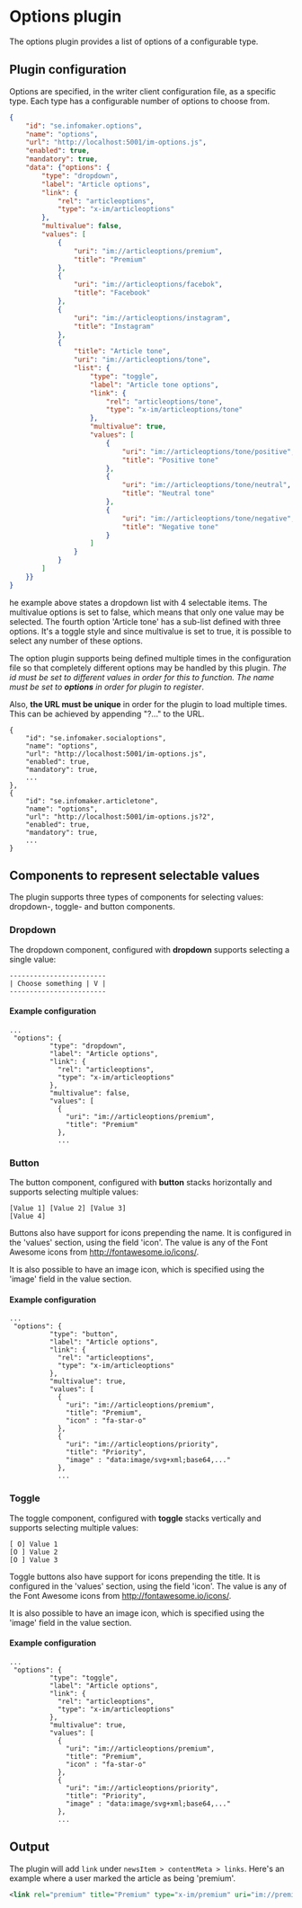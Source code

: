 # Options plugin
The options plugin provides a list of options of a configurable type. 

## Plugin configuration
Options are specified, in the writer client configuration file, as a specific type. Each type has a configurable number 
of options to choose from.
```json
{
    "id": "se.infomaker.options",
    "name": "options",
    "url": "http://localhost:5001/im-options.js",
    "enabled": true,
    "mandatory": true,
    "data": {"options": {
        "type": "dropdown",
        "label": "Article options",
        "link": {
            "rel": "articleoptions",
            "type": "x-im/articleoptions"
        },
        "multivalue": false,
        "values": [
            {
                "uri": "im://articleoptions/premium",
                "title": "Premium"
            },
            {
                "uri": "im://articleoptions/facebok",
                "title": "Facebook"
            },
            {
                "uri": "im://articleoptions/instagram",
                "title": "Instagram"
            },
            {
                "title": "Article tone",
                "uri": "im://articleoptions/tone",
                "list": {
                    "type": "toggle",
                    "label": "Article tone options",
                    "link": {
                        "rel": "articleoptions/tone",
                        "type": "x-im/articleoptions/tone"
                    },
                    "multivalue": true,
                    "values": [
                        {
                            "uri": "im://articleoptions/tone/positive",
                            "title": "Positive tone"
                        },
                        {
                            "uri": "im://articleoptions/tone/neutral",
                            "title": "Neutral tone"
                        },
                        {
                            "uri": "im://articleoptions/tone/negative",
                            "title": "Negative tone"
                        }
                    ]
                }
            }
        ]
    }}
}
```
he example above states a dropdown list with 4 selectable items.
The multivalue options is set to false, which means that only one value may be selected.
The fourth option 'Article tone' has a sub-list defined with three options.
It's a toggle style and since multivalue is set to true, it is possible to select any number of these options.


The option plugin supports being defined multiple times in the configuration file so that
completely different options may be handled by this plugin. *The id must be set to different values
in order for this to function. The name must be set to **options** in order for plugin to register*.

Also, **the URL must be unique** in order for the plugin to load multiple times. This can be achieved
by appending "?..." to the URL. 
```
{
    "id": "se.infomaker.socialoptions",
    "name": "options",
    "url": "http://localhost:5001/im-options.js",
    "enabled": true,
    "mandatory": true,
    ...
},
{
    "id": "se.infomaker.articletone",
    "name": "options",
    "url": "http://localhost:5001/im-options.js?2",
    "enabled": true,
    "mandatory": true,
    ...
}
```

## Components to represent selectable values
The plugin supports three types of components for selecting values: dropdown-, toggle- and button components.

### Dropdown
The dropdown component, configured with **dropdown** supports selecting a single value:

    ------------------------
    | Choose something | V |
    ------------------------

#### Example configuration
```
...
 "options": {
          "type": "dropdown",
          "label": "Article options",
          "link": {
            "rel": "articleoptions",
            "type": "x-im/articleoptions"
          },
          "multivalue": false,
          "values": [
            {
              "uri": "im://articleoptions/premium",
              "title": "Premium"
            },
            ...
```

### Button
The button component, configured with **button** stacks horizontally and supports selecting multiple values: 

    [Value 1] [Value 2] [Value 3]
    [Value 4]
    
Buttons also have support for icons prepending the name. It is configured in the 'values' section, using the field 'icon'. The value
is any of the Font Awesome icons from http://fontawesome.io/icons/.

It is also possible to have an image icon, which is specified using the 'image' field in the value section.    

#### Example configuration
```
...
 "options": {
          "type": "button",
          "label": "Article options",
          "link": {
            "rel": "articleoptions",
            "type": "x-im/articleoptions"
          },
          "multivalue": true,
          "values": [
            {
              "uri": "im://articleoptions/premium",
              "title": "Premium",
              "icon" : "fa-star-o"
            },
            {
              "uri": "im://articleoptions/priority",
              "title": "Priority",
              "image" : "data:image/svg+xml;base64,..."
            },                    
            ...
```
    
### Toggle
The toggle component, configured with **toggle** stacks vertically and supports selecting multiple values:
```
[ O] Value 1 
[O ] Value 2 
[O ] Value 3
``` 
    
Toggle buttons also have support for icons prepending the title. It is configured in the 'values' section, using the field 'icon'. The value
is any of the Font Awesome icons from http://fontawesome.io/icons/.

It is also possible to have an image icon, which is specified using the 'image' field in the value section.    
        
#### Example configuration
```
...
 "options": {
          "type": "toggle",
          "label": "Article options",
          "link": {
            "rel": "articleoptions",
            "type": "x-im/articleoptions"
          },
          "multivalue": true,
          "values": [
            {
              "uri": "im://articleoptions/premium",
              "title": "Premium",
              "icon" : "fa-star-o"
            },
            {
              "uri": "im://articleoptions/priority",
              "title": "Priority",
              "image" : "data:image/svg+xml;base64,..."
            },                    
            ...
 ```    

## Output
The plugin will add `link` under `newsItem > contentMeta > links`. Here's an example where a user marked the article as 
being 'premium'.
```xml
<link rel="premium" title="Premium" type="x-im/premium" uri="im://premium"/>
```